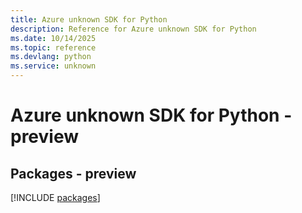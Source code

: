 ```yaml
---
title: Azure unknown SDK for Python
description: Reference for Azure unknown SDK for Python
ms.date: 10/14/2025
ms.topic: reference
ms.devlang: python
ms.service: unknown
---
```

# Azure unknown SDK for Python - preview
## Packages - preview
[!INCLUDE [packages](unknown-index.md)]